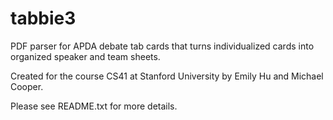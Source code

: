 # tabbie3
PDF parser for APDA debate tab cards that turns individualized cards into organized speaker and team sheets.

Created for the course CS41 at Stanford University by Emily Hu and Michael Cooper.

Please see README.txt for more details.
